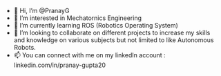 - 👋 Hi, I’m @PranayG
- 👀 I’m interested in Mechatornics Engineering 
- 🌱 I’m currently learning ROS (Robotics Operating System)
- 💞️ I’m looking to collaborate on different projects to increase my skills and knowledge on various subjects but not limited to like Autonomous Robots.
- 📫 You can connect with me on my linkedIn account : linkedin.com/in/pranay-gupta20

<!---
PranayG/PranayG is a ✨ special ✨ repository because its `README.md` (this file) appears on your GitHub profile.
You can click the Preview link to take a look at your changes.
--->
